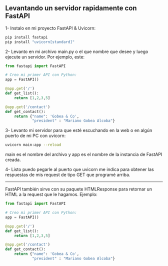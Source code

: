 ## Levantando un servidor rapidamente con FastAPI

1- Instalo en mi proyecto FastAPI & Uvicorn:

```bash
pip install fastapi
pip install "uvicorn[standard]"
```

2- Levanto en mi archivo main.py o el que nombre que desee y luego ejecute un servidor. Por ejemplo, este: 

```python
from fastapi import FastAPI

# Creo mi primer API con Python:
app = FastAPI()

@app.get('/')
def get_list():
    return [1,2,3,5]

@app.get('/contact')
def get_contact():
    return {"name": 'Gobea & Co',
            "president" : "Mariano Gobea Alcoba"}
```

3- Levanto mi servidor para que esté escuchando en la web o en algún puerto de mi PC con uvicorn:

```bash
uvicorn main:app --reload
```

main es el nombre del archivo y app es el nombre de la instancia de FastAPI creada. 

4- Listo puedo pegarle al puerto que uvicorn me indica para obtener las respuestas de mis request de tipo GET que programé arriba. 

-----------------------

FastAPI también sirve con su paquete HTMLResponse para retornar un HTML a la request que le hagamos. Ejemplo: 

```python
from fastapi import FastAPI

# Creo mi primer API con Python:
app = FastAPI()

@app.get('/')
def get_list():
    return [1,2,3,5]

@app.get('/contact')
def get_contact():
    return {"name": 'Gobea & Co',
            "president" : "Mariano Gobea Alcoba"}
```